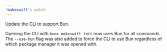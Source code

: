 ```yaml
---
'makeswift': patch
---
```


Update the CLI to support Bun.

Opening the CLI with `bunx makeswift init` now uses Bun for all commands.
The `--use-bun` flag was also added to force the CLI to use Bun regardless of which package manager it was opened with.
